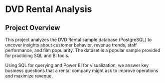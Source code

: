 # DVD Rental Analysis

## Project Overview

This project analyzes the DVD Rental sample database (PostgreSQL) to uncover insights about customer behavior, revenue trends, staff performance, and film popularity. The dataset is a popular sample provided for practicing SQL and BI tools.

Using SQL for querying and Power BI for visualization, we answer key business questions that a rental company might ask to improve operations and maximize revenue.
